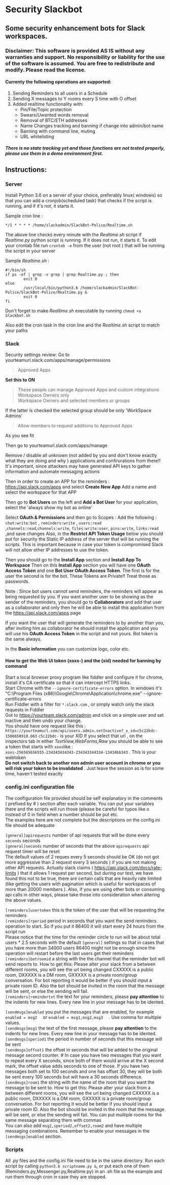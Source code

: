 # Security Slackbot
## Some security enhancement bots for Slack workspaces.

### Disclaimer:  This software is provided **AS IS** without any warranties and support. No responsibility or liability for the use of the software is assumed. You are free to redistribute and modify. Please read the license.   

#### Currenty the following operations are supported:
1) Sending Reminders to all  users in a Schedule
2) Sending X messages to Y rooms every S time with O offset
3) Added realtime functionality with:   
    - Pin/File/Topic protection   
    - Swears/Uwanted words removal  
    - Removal of BTC/ETH addresses   
    - Name Changes tracking and banning if change into admin/bot name   
    - Banning with command line, muting   
    - URL whitelisting   
##### There is no state tracking yet and those functions are not tested properly, please use them in a demo environment first.
      
      


## Instructions:

### Server
Install Python 3.6 on a server of your choice, preferably linux( windows) so that you can add a  cronjob(scheduled task) that checks  if the script is running,  and if it's not, it starts it.

Sample cron line : 

`*/1 * * * * /home/slackadmin/SlackBot-Police/Realtime.sh`  

The above line checks every minute  with the *Realtime.sh* script  if *Realtime.py*  python script is running. If it does not run, it starts it. 
To edit your crontab file run  `crontab -e` from the user (not root ) that will be running the script in your server

Sample *Realtime.sh* :
```
#!/bin/sh
if ps -ef | grep -v grep | grep Realtime.py ; then
        exit 0
else
        /usr/local/bin/python3.6 /home/slackadmin/SlackBot-Police/SlackBot-Police/Realtime.py &
        exit 0
fi
```
Don't forget to make *Realtime.sh* executable by running `chmod +x Slackbot.sh`

Also edit the cron task in the cron line and the *Realtime.sh* script to match your paths  


### Slack
Security settings review:
Go to  yourteamurl.slack.com/apps/manage/permissions

>Approved Apps

**Set this to ON**

>These people can manage Approved Apps and custom integrations
> Workspace Owners only	 
>Workspace Owners and selected members or groups

If the latter is checked the selected group should be only 'WorkSpace Admins'

>Allow members to request additions to Approved Apps

As you see fit

Then go to yourteamurl.slack.com/apps/manage

Remove / disable all unknown (not added by you and don't know exactly what they are doing and why ) applications and confirurations from there!! It's important, since attackers may have generated API keys to gather information and  automate messaging actions

Then in order to create an APP for the reminders :
https://api.slack.com/apps   and select **Create New App**
Add a name and select the workspace for that APP

Then go to **Bot Users**  on the left and **Add a Bot User**  for your application, select the 'always show my bot as online'

Select **OAuth & Permissions** and then go to Scopes :
Add the following : `chat:write:bot`  , `reminders:write`   , `users:read` ,`channels:read`,`channels:write`, `files:write:user`, `pins:write`, `links:read` ,and save changes
Also, in the **Restrict API Token Usage** below you should put for security the Static IP address of the server that will be running the scripts. This is important because in case your token is compromised Slack will  not allow other IP addresses to use the token.

Then you should go to the **Install App** section and **Install  App To Workspace**
Then  on this **Install App** section you will have one **OAuth Access Token** and one **Bot User OAuth Access Token**. The first is for the user the second is for the bot.  These Tokens are Private!! Treat those as passwords.

Note : Since bot users cannot send reminders, the reminders will  appear as being requested by you. If you want another user to be showing as the sender of the reminders, you should go to **Collaborators** and  add that user as a collaborator and only then he will be able to install this application from the https://api.slack.com/apps    page

If you want the user that will generate the reminders to by another than you, after inviting him as collaborator  he should install the application and you will use his **OAuth Access Token** in the script and not yours. Bot token is the same always.

In the **Basic information** you can customize logo, color etc.

#### How to get the Web Ui token (xoxs-) and the (xid) needed for banning by command
Start a local browser proxy program like fiddler and configure it for chrome, install it's CA certificate so that it can intercept HTTPS links.       
Start Chrome with the `--ignore-certificate-errors` option. In windows it's   "C:\Program Files (x86)\Google\Chrome\Application\chrome.exe" --ignore-certificate-errors       
Run Fiddler  with a filter for `*.slack.com` , or simply watch only the slack requests in Fiddler     
Got to https://yourteam.slack.com/admin   and click on a simple user and set inactive and then undo your change.    
You should have one request like this :    
`https://yourteamurl.com/api/users.admin.setInactive?_x_id=c5c22bdc-1506658910.063`
`c5c22bdc-` is your XID
If you select that url , on the inspectors tab in either *TextView,WebForms,Raw* you should be able to see a token that starts with `xoxs`like :    
`xoxs-256565656555-234343434343-234343344334-13434bb343`  . This is your webtoken     
**Do not switch back to another non admin user account in chrome or you will risk your token to be invalidated** . Just leave the session as is for some time, haven't tested exactly     

### config.ini configuration file
The configuration file provided should be self explanatory in the comments ( prefixed by # ) section after each variable.
You can put your variables there and the scripts will run those (please be careful for typos like o instead of 0 in field when a number should be put etc.  
The examples here are not complete but the descriptions on the config.ini file should be adequate    

`[general]apirequests`  number of api requests that will be done every `seconds` seconds  
`[general]seconds` number of seconds that the above `apirequests` api request timer will be reset  
 The default values  of 2 reques every 5 seconds should be OK (do not got more aggressive than 2 request every 3 seconds ) if you are not making other API requests.   Actually slack claims ( https://api.slack.com/docs/rate-limits ) that it allows 1 request per second, but during our test, we have found this not to be true, there are certain calls that are heavily rate limited (like getting the users with pagination which is useful for workspaces of more than 20000 members ). Also, if you are using other bots or consuming api calls in other ways, please take those into consideration when altering the above values.

`[reminders]usertoken` this is the token of the user that will be requesting the reminders   
`[reminders]rperiod`   period in seconds that you want the  send reminders operation to start. So if you put it 86400 it will start every 24 hours from the script run   
Please notice that the time for the reminder circle to run will be about  total users * 2.5 seconds with the default `[general]` settings so that in cases that you have more than 34000 users 86400 might not be enough since the operation will restart before the last users get their reminders    
 `[reminders]botroomid` a string with the the channel that the reminder bot will send reports to. How to get  this: Please alter your slack from a between different rooms, you will see the url being changed  CXXXXX is a public room, DXXXXX is a DM room, GXXXXX is a private room/group conversation.  For bot reporting it would be better if  you should input a private room ID. Also the bot should be invited in the room that the message will be sent, or else the sending will fail.  
`[reminders]remindertxt`  the text for your reminders, please **pay attention** to the indents for new lines. Every new line in your message has to be idented.  

`[sendmsgs]enabled` you put the messages that are enabled, for example `enabled = msg2  ` or `enabled = msg1,msg2,msg3  ` . Use comma for multiple values.   
`[sendmsgs]msg1` the text of the first message, please **pay attention** to the indents for new lines. Every new line in your message has to be idented.   
`[sendmsgs]speriod1` the period in number of seconds that this message will be sent   
`[sendmsgs]offset1` the offset in seconds that will be added to the original message second counter. # In case you have two messages that you want to repeat every  X seconds, since both of them would arrive at the X second mark, the offset value adds seconds to one of those. If you have two messages  both set to 100 seconds and one has offset 30, they will be both be sent every 100 seconds but will have a 30 seconds difference.  
`[sendmsgs]room1` the string with the name of the room that you want the message to be sent to. How to get  this: Please alter your slack from a between different rooms, you will see the url being changed  CXXXXX is a public room, DXXXXX is a DM room, GXXXXX is a private room/group conversation.  For bot reporting it would be better if  you should input a private room ID. Also the bot should be invited in the room that the message will be sent, or else the sending will fail.  You can put multiple rooms for the same message separating them with commas   
You can also add `msg2,speriod2,offset2,room2` and have multiple messaging combinations. Remember to enable your messages in the `[sendmsgs]enabled`  section.   


### Scripts

All .py files and the config.ini file need to be in the same directory.
Run each script by calling `python3.6 scriptname.py &`, or put each one of them (Reminders.py,Messenger.py,Realtime.py) in an .sh file as the example and run them through cron in case they are stopped.    


